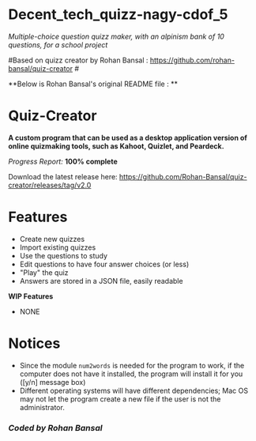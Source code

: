 # Decent_tech_quizz-nagy-cdof_5

*Multiple-choice question quizz maker, with an alpinism bank of 10 questions, for a school project*

#Based on quizz creator by Rohan Bansal : https://github.com/rohan-bansal/quiz-creator #

**Below is Rohan Bansal's  original README file : **

# Quiz-Creator

**A custom program that can be used as a desktop application version of online quizmaking tools, such as Kahoot, Quizlet, and Peardeck.**

*Progress Report:* **100% complete**

Download the latest release here: https://github.com/Rohan-Bansal/quiz-creator/releases/tag/v2.0

# Features

- Create new quizzes
- Import existing quizzes
- Use the questions to study
- Edit questions to have four answer choices (or less)
- "Play" the quiz
- Answers are stored in a JSON file, easily readable

**WIP Features**

- NONE

# Notices

- Since the module `num2words` is needed for the program to work, if the computer does not have it installed, the program will install it for you ([y/n] message box)
- Different operating systems will have different dependencies; Mac OS may not let the program create a new file if the user is not the administrator.


### *Coded by Rohan Bansal*






